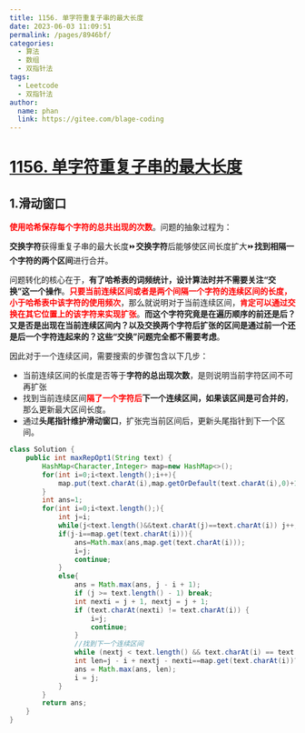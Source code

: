 ```yaml
---
title: 1156. 单字符重复子串的最大长度
date: 2023-06-03 11:09:51
permalink: /pages/8946bf/
categories:
  - 算法
  - 数组
  - 双指针法
tags:
  - Leetcode
  - 双指针法
author: 
  name: phan
  link: https://gitee.com/blage-coding
---
```

# [1156. 单字符重复子串的最大长度](https://leetcode.cn/problems/swap-for-longest-repeated-character-substring/)

## 1.滑动窗口

<font color="red">**使用哈希保存每个字符的总共出现的次数**</font>。问题的抽象过程为：

**交换字符**获得重复子串的最大长度⏩**交换字符**后能够使区间长度扩大⏩**找到相隔一个字符的两个区间**进行合并。

问题转化的核心在于，**有了哈希表的词频统计，设计算法时并不需要关注“交换”这一个操作**。<font color="red">**只要当前连续区间或者是两个间隔一个字符的连续区间的长度，小于哈希表中该字符的使用频次**</font>，那么就说明对于当前连续区间，<font color="red">**肯定可以通过交换在其它位置上的该字符来实现扩张**</font>。**而这个字符究竟是在遍历顺序的前还是后？又是否是出现在当前连续区间内？以及交换两个字符后扩张的区间是通过前一个还是后一个字符连起来的？这些“交换”问题完全都不需要考虑**。

因此对于一个连续区间，需要搜索的步骤包含以下几步：

- 当前连续区间的长度是否等于**字符的总出现次数**，是则说明当前字符区间不可再扩张
- 找到当前连续区间<font color="red">**隔了一个字符后**</font>**下一个连续区间，如果该区间是可合并的**，那么更新最大区间长度。
- 通过**头尾指针维护滑动窗口**，扩张完当前区间后，更新头尾指针到下一个区间。

```java
class Solution {
    public int maxRepOpt1(String text) {
        HashMap<Character,Integer> map=new HashMap<>();
        for(int i=0;i<text.length();i++){
            map.put(text.charAt(i),map.getOrDefault(text.charAt(i),0)+1);
        }
        int ans=1;
        for(int i=0;i<text.length();){
            int j=i;
            while(j<text.length()&&text.charAt(j)==text.charAt(i)) j++;
            if(j-i==map.get(text.charAt(i))){
                ans=Math.max(ans,map.get(text.charAt(i)));
                i=j;
                continue;
            }
            else{
                ans = Math.max(ans, j - i + 1);
                if (j >= text.length() - 1) break;
                int nexti = j + 1, nextj = j + 1;
                if (text.charAt(nexti) != text.charAt(i)) {
                    i=j;
                    continue;
                }
                //找到下一个连续区间
                while (nextj < text.length() && text.charAt(i) == text.charAt(nextj)) nextj++;
                int len=j - i + nextj - nexti==map.get(text.charAt(i))?j - i + nextj - nexti:j - i + nextj - nexti+1;
                ans = Math.max(ans, len);
                i = j;
            }
        }
        return ans;
    }
}
```

